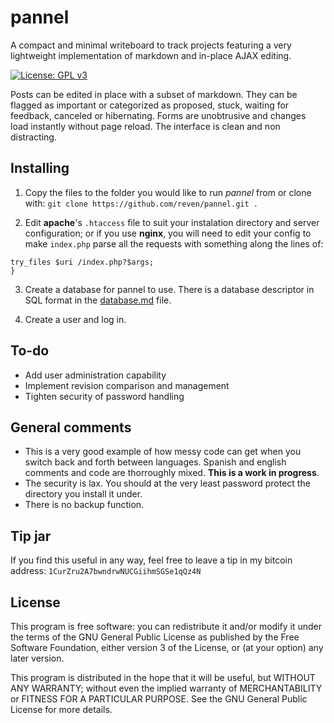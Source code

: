 # pannel

A compact and minimal writeboard to track projects featuring a very lightweight implementation of markdown and in-place AJAX editing.

[![License: GPL v3](https://img.shields.io/badge/License-GPL%20v3-blue.svg)](https://www.gnu.org/licenses/gpl-3.0)

Posts can be edited in place with a subset of markdown. They can be flagged as important or categorized as proposed, stuck, waiting for feedback, canceled or hibernating. Forms are unobtrusive and changes load instantly without page reload. The interface is clean and non distracting.

## Installing
1. Copy the files to the folder you would like to run _pannel_ from or clone with:
   ```git clone https://github.com/reven/pannel.git .```

2. Edit **apache**'s `.htaccess` file to suit your instalation directory and server configuration; or if you use **nginx**, you will need to edit your config to make `index.php` parse all the requests with something along the lines of:
  ```location /pannel/ {
  try_files $uri /index.php?$args;
  }
  ```

3. Create a database for pannel to use. There is a database descriptor in SQL format in the [database.md](docs/database.md) file.

4. Create a user and log in.

## To-do
- Add user administration capability
- Implement revision comparison and management
- Tighten security of password handling

## General comments
- This is a very good example of how messy code can get when you switch back and forth between languages. Spanish and english comments and code are thorroughly mixed. **This is a work in progress**.
- The security is lax. You should at the very least password protect the directory you install it under.
- There is no backup function.

## Tip jar
If you find this useful in any way, feel free to leave a tip in my bitcoin address:
`1CurZru2A7bwndrwNUCGiihmSGSe1qQz4N`

## License
This program is free software: you can redistribute it and/or modify
it under the terms of the GNU General Public License as published by
the Free Software Foundation, either version 3 of the License, or
(at your option) any later version.

This program is distributed in the hope that it will be useful,
but WITHOUT ANY WARRANTY; without even the implied warranty of
MERCHANTABILITY or FITNESS FOR A PARTICULAR PURPOSE.  See the
GNU General Public License for more details.
